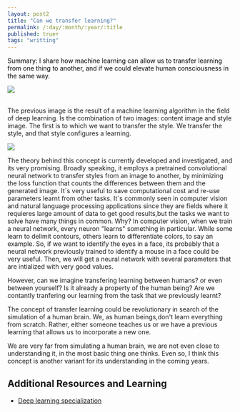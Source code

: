 ```yaml
---
layout: post2
title: "Can we transfer learning?"
permalink: /:day/:month/:year/:title
published: true+
tags: "writting"
---
```



<span style="color:black">Summary: I share how machine learning can allow us to transfer learning from one thing to another, and if we could elevate human consciousness in the same way.</span>

<img src="../../../images/can_we_transfer_learning_1.jpg"> <br> <br>

The previous image is the result of a machine learning algorithm in the field of deep learning. Is the combination of two images: content image and style image. The first is to which we want to transfer the style. We transfer the style, and that style configures a learning.

<img src="../../../images/can_we_transfer_learning_2.jpg"> <br> 

The theory behind this concept is currently developed and investigated, and its very promising. Broadly speaking, it employs a pretrained convolutional neural network to transfer styles from an image to another, by minimizing the loss function that counts the differences between them and the generated image. It´s very useful to save computational cost and re-use parameters learnt from other tasks. It´s commonly seen in computer vision and natural language processing applications since they are fields where it requieres large amount of data to get good results,but the tasks we want to solve have many things in common. Why? In computer vision, when we train a neural network, every neuron "learns" something in particular. While some learn to delimit contours, others learn to differentiate colors, to say an example. So, if we want to identify the eyes in a face, its probably that a neural network previously trained to identify a mouse in a face could be very useful. Then, we will get a neural network with several parameters that are intialized with very good values.

However, can we imagine transfering learning between humans? or even between yourself? Is it already a property of the human being? Are we contantly tranfering our learning from the task that we previously learnt?

The concept of transfer learning could be revolutionary in search of the simulation of a human brain. We, as human beings,don't learn everything from scratch. Rather, either someone teaches us or we have a previous learning that allows us to incorporate a new one.

We are very far from simulating a human brain, we are not even close to understanding it, in the most basic thing one thinks. Even so, I think this concept is another variant for its understanding in the coming years.


## Additional Resources and Learning

* [Deep learning specialization](https://www.coursera.org/account/accomplishments/specialization/certificate/2P64WXPKK9UG) 





